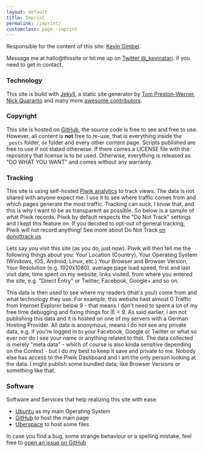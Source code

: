 ```yaml
---
layout: default
title: Imprint
permalink: /imprint/
customclass: page--imprint
---
```


Responsible for the content of this site: [Kevin Gimbel](/about/).

Message me at hallo@thissite or hit me up on [Twitter @_kevinatari](https://twitter.com/_kevinatari). if you need to get in contact.

### Technology

This site is build with [Jekyll](http://jekyllrb.com), a static site generator by [Tom Preston-Werner](http://tom.preston-werner.com/), [Nick Quaranto](http://quaran.to/) and many more [awesome contributors](https://github.com/mojombo/jekyll/graphs/contributors).

### Copyright

This site is hosted on [GitHub](https://github.com/kevingimbel/kevingimbel.github.io), the source code is free to see and free to use. However, all content is **not** free to re-use, that is everything inside the `_posts` folder, `de` folder and every other content page. Scripts published are free to use if not stated otherwise. If there comes a LICENSE file with the repository that license is to be used. Otherwise, everything is released as "DO WHAT YOU WANT" and comes without any warranty.

### Tracking

This site is using self-hosted [Piwik analytics](http://piwik.org/) to track views. The data is not shared with anyone expect me. I use it to see where traffic comes from and which pages generate the most traffic. Tracking can suck, I know that, and this is why I want to be as transparent as possible. So below is a sample of what Piwik records. Piwik by default respects the "Do Not Track" settings and I kept this feature on. If you decided to opt-out of general tracking, Piwik will not record anything! See more about Do Not Track [on donottrack.us](http://donotrack.us)

Lets say you visit this site (as you do, just now). Piwik will then tell me the following things about you: Your Location (Country), Your Operating System (Windows, iOS, Android, Linux, etc.) Your Browser and Browser Version, Your Resolution (e.g. 1920x1080), average page load speed, first and last visit date, time spent on my website, links visited, from where you entered the site, e.g. "Direct Entry" or Twitter, Facebook, Google+ and so on.


This data is then used to see where my readers (that's you!) come from and what technology they use. For example, this website hast almost 0 Traffic from Internet Explorer below 9 - that means I don't need to spent a lot of my free time debugging and fixing things for IE < 9. As said earlier, I am not publishing this data and it is hosted on one of my servers with a German Hosting Provider. All data is anonymous, means I do not see any private data, e.g. if you're logged in to your Facebook, Google or Twitter or what so ever nor do I see your name or anything related to that. The data collected is merely "meta data" - which of course is also kinda sensitive depending on the Context - but I do my best to keep it save and private to me. Nobody else has access to the Piwik Dashboard and I am the only person looking at the data.
I might publish some bundled data, like Browser Versions or something like that.

### Software

Software and Services that help realizing this site with ease:

- [Ubuntu](http://www.ubuntu.com/) as my main Operating System
- [GitHub](http://github.com) to host the main page
- [Uberspace](http://uberspace.de) to host some files

In case you find a bug, some strange behaviour or a spelling mistake, feel free to [open an issue on GitHub](https://github.com/kevingimbel/kevingimbel.github.io/issues)

